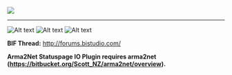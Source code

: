 ![](https://dka575ofm4ao0.cloudfront.net/assets/pages/front-facing/contact/logo_on_light-96a80116859e63816abaebc51a42f110.png) 

---

![Alt text](http://img.shields.io/badge/release-1.0.0-green.svg)
![Alt text](http://img.shields.io/badge/download-11%20kb-blue.svg)
![Alt text](http://img.shields.io/badge/license-GPLv3-red.svg)


**BIF Thread:** http://forums.bistudio.com/

**Arma2Net Statuspage IO Plugin requires arma2net (https://bitbucket.org/Scott_NZ/arma2net/overview).**

